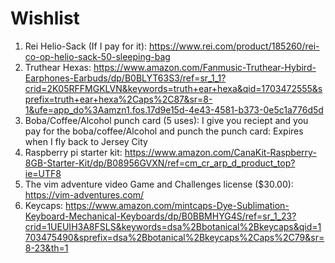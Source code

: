 # Wishlist

1. Rei Helio-Sack (If I pay for it): https://www.rei.com/product/185260/rei-co-op-helio-sack-50-sleeping-bag
2. Truthear Hexas: https://www.amazon.com/Fanmusic-Truthear-Hybird-Earphones-Earbuds/dp/B0BLYT63S3/ref=sr_1_1?crid=2K05RFFMGKLVN&keywords=truth+ear+hexa&qid=1703472555&sprefix=truth+ear+hexa%2Caps%2C87&sr=8-1&ufe=app_do%3Aamzn1.fos.17d9e15d-4e43-4581-b373-0e5c1a776d5d
3. Boba/Coffee/Alcohol punch card (5 uses): I give you reciept and you pay for the boba/coffee/Alcohol and punch the punch card: Expires when I fly back to Jersey City
4. Raspberry pi starter kit: https://www.amazon.com/CanaKit-Raspberry-8GB-Starter-Kit/dp/B08956GVXN/ref=cm_cr_arp_d_product_top?ie=UTF8
5. The vim adventure video Game and Challenges license ($30.00): https://vim-adventures.com/ 
6. Keycaps: https://www.amazon.com/mintcaps-Dye-Sublimation-Keyboard-Mechanical-Keyboards/dp/B0BBMHYG4S/ref=sr_1_23?crid=1UEUIH3A8FSLS&keywords=dsa%2Bbotanical%2Bkeycaps&qid=1703475490&sprefix=dsa%2Bbotanical%2Bkeycaps%2Caps%2C79&sr=8-23&th=1
